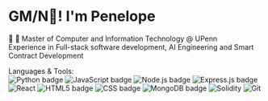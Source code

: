 # GM/N👋!  I'm Penelope

<p align="left">
  🤖 🍻 Master of Computer and Information Technology @ UPenn <br/>
  Experience in Full-stack software development, AI Engineering and Smart Contract Development <br/>
</p>
<p align="left">
  Languages & Tools: <br/>
    <img src="https://img.shields.io/badge/Python-%2314354C.svg?style=flat-square&logo=python&logoColor=white" alt="Python badge">
    <img src="https://img.shields.io/badge/Javascript-%23323330.svg?style=flat-square&logo=javascript&logoColor=%23F7DF1E" alt="JavaScript badge">
    <img src="https://img.shields.io/badge/Node.js-6DA55F?style=flat-square&logo=node.js&logoColor=white" alt="Node.js badge">
    <img src="https://img.shields.io/badge/Express.js-%23404d59.svg?style=flat-square&logo=express&logoColor=%2361DAFB" alt="Express.js badge">
    <img src="https://img.shields.io/badge/-React-%23282C34?style=flat-square&logo=react" alt="React">
    <img src="https://img.shields.io/badge/HTML5-%23E34F26.svg?style=flat-square&logo=html5&logoColor=white" alt="HTML5 badge">
    <img src="https://img.shields.io/badge/-CSS3-%231572B6?style=flat-square&logo=css3&logoColor=white" alt="CSS badge">
    <img src="https://img.shields.io/badge/MongoDB-%234ea94b.svg?style=flat-square&logo=mongodb&logoColor=white" alt="MongoDB badge">
    <img src="https://img.shields.io/badge/Solidity-808080?style=flat-square&logo=Solidity" alt="Solidity">
    <img src="https://img.shields.io/badge/-git-black?style=flat-square&logo=Git" alt="Git">

  
</p>
